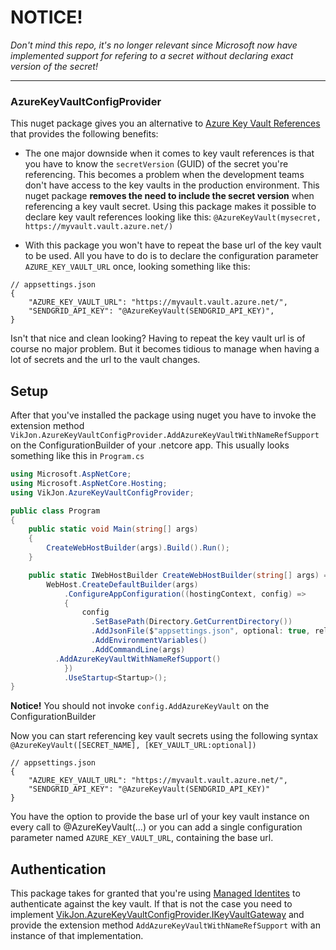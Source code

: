 # NOTICE!

_Don't mind this repo, it's no longer relevant since Microsoft now have implemented support for refering to a secret without declaring exact version of the secret!_

---

### AzureKeyVaultConfigProvider

This nuget package gives you an alternative to [Azure Key Vault References](https://docs.microsoft.com/en-us/azure/app-service/app-service-key-vault-references#reference-syntax) that provides 
the following benefits:

- The one major downside when it comes to key vault references is that you have to know the `secretVersion` (GUID) of the secret you're referencing. This becomes a problem
when the development teams don't have access to the key vaults in the production environment. This nuget package **removes the need to include
the secret version** when referencing a key vault secret. Using this package makes it possible to declare key vault references looking like this: `@AzureKeyVault(mysecret, https://myvault.vault.azure.net/)`

- With this package you won't have to repeat the base url of the key vault to be used. All you have to do is to declare the configuration parameter `AZURE_KEY_VAULT_URL` once, looking something like this:

```
// appsettings.json
{
	"AZURE_KEY_VAULT_URL": "https://myvault.vault.azure.net/",
	"SENDGRID_API_KEY": "@AzureKeyVault(SENDGRID_API_KEY)",
}
```

Isn't that nice and clean looking? Having to repeat the key vault url is of course no major problem. But it becomes tidious to manage when having a lot of secrets and the url to the vault changes.

## Setup

After that you've installed the package using nuget you have to invoke the extension method `VikJon.AzureKeyVaultConfigProvider.AddAzureKeyVaultWithNameRefSupport` on the ConfigurationBuilder of your .netcore app. This usually looks something like this in `Program.cs`

```C#
using Microsoft.AspNetCore;
using Microsoft.AspNetCore.Hosting;
using VikJon.AzureKeyVaultConfigProvider;

public class Program
{
    public static void Main(string[] args)
    {
        CreateWebHostBuilder(args).Build().Run();
    }

    public static IWebHostBuilder CreateWebHostBuilder(string[] args) =>
        WebHost.CreateDefaultBuilder(args)
            .ConfigureAppConfiguration((hostingContext, config) =>
            {
            	config
                  .SetBasePath(Directory.GetCurrentDirectory())
                  .AddJsonFile($"appsettings.json", optional: true, reloadOnChange: true)
                  .AddEnvironmentVariables()
                  .AddCommandLine(args)
		  .AddAzureKeyVaultWithNameRefSupport()
            })
            .UseStartup<Startup>();
}
```
**Notice!** You should not invoke `config.AddAzureKeyVault` on the ConfigurationBuilder

Now you can start referencing key vault secrets using the following syntax `@AzureKeyVault([SECRET_NAME], [KEY_VAULT_URL:optional])` 

```
// appsettings.json
{
	"AZURE_KEY_VAULT_URL": "https://myvault.vault.azure.net/",
	"SENDGRID_API_KEY": "@AzureKeyVault(SENDGRID_API_KEY)"
}
```

You have the option to provide the base url of your key vault instance on every call to @AzureKeyVault(...) or you can add a single configuration parameter named `AZURE_KEY_VAULT_URL`, containing the base url.

## Authentication

This package takes for granted that you're using [Managed Identites](https://docs.microsoft.com/en-us/aspnet/core/security/key-vault-configuration?view=aspnetcore-2.2#use-managed-identities-for-azure-resources) to authenticate against the key vault. If that is not the case you need to implement [VikJon.AzureKeyVaultConfigProvider.IKeyVaultGateway](https://github.com/victorjonsson/dotnet-AzureKeyVaultConfigProvider/blob/master/src/VikJon.AzureKeyVaultConfigProvider/IKeyVaultGateway.cs) and provide the extension method `AddAzureKeyVaultWithNameRefSupport` with an instance of that implementation. 

